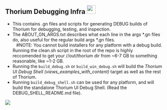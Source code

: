 ## Thorium Debugging Infra <img src="https://github.com/Alex313031/Thorium/blob/main/logos/STAGING/bug.svg" width="28">

 - This contains .gn files and scripts for generating DEBUG builds of Thorium for debugging, testing, and inspection.
 - The ABOUT_GN_ARGS.txt describes what each line in the args &#42;.gn files do, also useful for the regular build args &#42;.gn files. \
 &nbsp;&nbsp; #NOTE: You cannot build installers for any platform with a debug build. Running the clean.sh script in the root of the repo is highly reccomended to get your //out/thorium dir from ~6-7 GB to something reasonable, like ~1-2 GB.
 - Running the `build_debug.sh` or `build_win_debug.sh` will build the *Thorium UI Debug Shell (views_examples_with_content)* target as well as the rest of Thorium.
 - Running `build_debug_shell.sh` can be used for any platform, and will build the standalone Thorium UI Debug Shell. (Read the DEBUG_SHELL_README.md file).
<img src="https://github.com/Alex313031/Thorium/blob/main/logos/NEW/thorium_infra_256.png">

